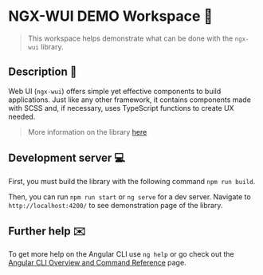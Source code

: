 # NGX-WUI DEMO Workspace 🎉

> This workspace helps demonstrate what can be done with the `ngx-wui` library.

## Description 📜

Web UI (`ngx-wui`) offers simple yet effective components to build applications. Just like any other framework, it contains
components made with SCSS and, if necessary, uses TypeScript functions to create UX needed.

> More information on the library [here](./projects/ngx-wui/README.md)

## Development server 💻

First, you must build the library with the following command `npm run build`.

Then, you can run `npm run start` or `ng serve` for a dev server. Navigate to `http://localhost:4200/` to see demonstration page of the library.

## Further help ✉️

To get more help on the Angular CLI use `ng help` or go check out the [Angular CLI Overview and Command Reference](https://angular.io/cli) page.
